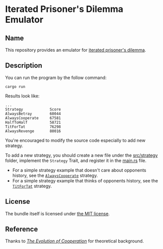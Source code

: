 # Iterated Prisoner's Dilemma Emulator

## Name

This repository provides an emulator
for [iterated prisoner's dilemma](https://en.wikipedia.org/wiki/Prisoner%27s_dilemma#The_iterated_prisoner's_dilemma).

## Description

You can run the program by the follow command:

```shell
cargo run
```

Results look like:

```text
...
Strategy            Score
AlwaysBetray        60044
AlwaysCooperate     67581
HalfToHalf          58721
TitForTat           76298
AlwaysRevenge       80016
```

You're encouraged to modify the source code especially to add new strategy.

To add a new strategy, you should create a new file under the [src/strategy](src/strategy) folder, implement
the `Strategy` Trait, and register it in the [main.rs](src/main.rs) file.

* For a simple strategy example that doesn't care about opponents history, see
  the [`AlwaysCooperate`](src/strategy/always_cooperate.rs) strategy.
* For a simple strategy example that thinks of opponents history, see the [`TitForTat`](src/strategy/tit_for_tat.rs)
  strategy.

## License

The bundle itself is licensed under [the MIT license](LICENSE).

## Reference

Thanks to [*The Evolution of Cooperation*](https://en.wikipedia.org/wiki/The_Evolution_of_Cooperation) for theoretical background.
